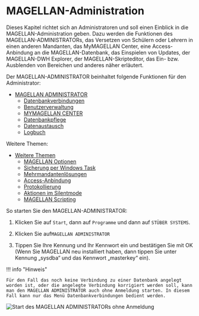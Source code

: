 # MAGELLAN-Administration

Dieses Kapitel richtet sich an Administratoren und soll einen Einblick in die MAGELLAN-Administration geben. Dazu werden die Funktionen des MAGELLAN-ADMINISTRATORs, das Versetzen von Schülern oder Lehrern in einen anderen Mandanten, das MyMAGELLAN Center, eine Access-Anbindung an die MAGELLAN-Datenbank, das Einspielen von Updates, der MAGELLAN-DWH Explorer, der MAGELLAN-Skripteditor, das Ein- bzw. Ausblenden von Bereichen und anderes näher erläutert. 

Der MAGELLAN-ADMINISTRATOR beinhaltet folgende Funktionen für den Administrator:

* [MAGELLAN ADMINISTRATOR](https://doc.magellan7.stueber.de/schulverwaltung/admin/magellan.administrator.html)
  * [Datenbankverbindungen](https://doc.magellan7.stueber.de/schulverwaltung/admin/admin.datenbankverbindungen.html)
  * [Benutzerverwaltung](https://doc.magellan7.stueber.de/schulverwaltung/admin/users.html)
  * [MYMAGELLAN CENTER](https://doc.magellan7.stueber.de/schulverwaltung/admin/mymagellan-center.html)
  * [Datenbankpflege](https://doc.magellan7.stueber.de/schulverwaltung/admin/datenbankpflege.html)
  * [Datenaustausch](https://doc.magellan7.stueber.de/schulverwaltung/admin/datenaustausch.html)
  * [Logbuch](https://doc.magellan7.stueber.de/schulverwaltung/admin/logbuch.html)

Weitere Themen:

* [Weitere Themen](https://doc.magellan7.stueber.de/schulverwaltung/admin/weitere.themen.html)
  * [MAGELLAN Optionen](https://doc.magellan7.stueber.de/schulverwaltung/admin/preferences.html)  
  * [Sicherung per Windows Task](https://doc.magellan7.stueber.de/schulverwaltung/admin/sicherung.windows.task.html)
  * [Mehrmandantenlösungen](https://doc.magellan7.stueber.de/schulverwaltung/admin/mehrmandantenloesung.html)
  * [Access-Anbindung](https://doc.magellan7.stueber.de/schulverwaltung/admin/access.anbindung.html)
  * [Protokollierung](https://doc.magellan7.stueber.de/schulverwaltung/admin/protocol.html)
  * [Aktionen im Silentmode](https://doc.magellan7.stueber.de/schulverwaltung/installation/magellan-administrator-im-silentmode-starten.html)
  * [MAGELLAN Scripting](https://doc.magellan-scripting.stueber.de/)


So starten Sie den MAGELLAN-ADMINISTRATOR:

1. Klicken Sie auf `Start`, dann auf `Programme` und dann auf `STÜBER SYSTEMS`.

2. Klicken Sie auf`MAGELLAN ADMINISTRATOR`

3. Tippen Sie Ihre Kennung und Ihr Kennwort ein und bestätigen Sie mit OK (Wenn Sie MAGELLAN neu installiert haben, dann tippen Sie unter Kennung „sysdba“ und das Kennwort „masterkey“ ein).

!!! info "Hinweis"

	Für den Fall das noch keine Verbindung zu einer Datenbank angelegt worden ist, oder die angelegte Verbindung korrigiert werden soll, kann man den MAGELLAN ADMINISTRATOR auch ohne Anmeldung starten. In diesem Fall kann nur das Menü Datenbankverbindungen bedient werden.

![Start des MAGELLAN ADMINISTRATORs ohne Anmeldung ](/assets/images/admin_ohne_anmeldung.jpg) 

